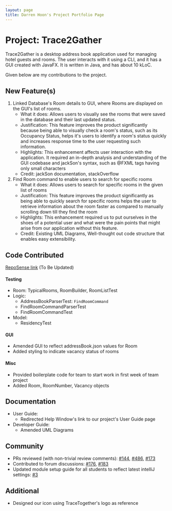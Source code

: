 ```yaml
---
layout: page
title: Darren Hoon's Project Portfolio Page
---
```


# Project: Trace2Gather

Trace2Gather is a desktop address book application used for managing hotel guests and rooms. The user interacts with it using a CLI, and it has a GUI created with JavaFX. It is written in Java, and has about 10 kLoC.

Given below are my contributions to the project.

## New Feature(s)
  1. Linked Database's Room details to GUI, where Rooms are displayed on the GUI's list of rooms.
        * What it does: Allows users to visually see the rooms that were saved in the database and their last updated status.
        * Justification: This feature improves the product significantly because being able to visually check a room's status, such as its Occupancy Status, helps it's users to identify a room's status quickly and increases response time to the user requesting such information.
        * Highlights: This enhancement affects user interaction with the application. It required an in-depth analysis and understanding of the GUI codebase and jackSon's syntax, such as @FXML tags having only small characters
        * Credit: jackSon documentation, stackOverflow
  2. Find Room command to enable users to search for specific rooms
        * What it does: Allows users to search for specific rooms in the given list of rooms
        * Justification: This feature improves the product significantly as being able to quickly search for specific rooms helps the user to retrieve information about the room faster as compared to manually scrolling down till they find the room
        * Highlights: This enhancement required us to put ourselves in the shoes of a potential user and what were the pain points that might arise from our application without this feature.
        * Credit: Existing UML Diagrams, Well-thought out code structure that enables easy extensibility.

## Code Contributed
[RepoSense link](https://nus-cs2103-ay2122s1.github.io/tp-dashboard/) (To Be Updated)

#### Testing
* Room: TypicalRooms, RoomBuilder, RoomListTest
* Logic:
    * AddressBookParserTest: `FindRoomCommand`
    * FindRoomCommandParserTest
    * FindRoomCommandTest
* Model:
    * ResidencyTest


#### GUI
* Amended GUI to reflect addressBook.json values for Room
* Added styling to indicate vacancy status of rooms

#### Misc
* Provided boilerplate code for team to start work in first week of team project
* Added Room, RoomNumber, Vacancy objects


## Documentation
* User Guide:
  * Redirected Help Window's link to our project's User Guide page
* Developer Guide:
    * Amended UML Diagrams

## Community
* PRs reviewed (with non-trivial review comments): [\#144](https://github.com/nus-cs2103-AY2122S1/ip/pull/144), [\#486](https://github.com/nus-cs2103-AY2122S1/ip/pull/486), [\#173](https://github.com/nus-cs2103-AY2122S1/ip/pull/173)
* Contributed to forum discussions: [\#176](https://github.com/nus-cs2103-AY2122S1/forum/issues/176), [\#183](https://github.com/nus-cs2103-AY2122S1/forum/issues/183)
* Updated module setup guide for all students to reflect latest intelliJ settings: [\#3](https://github.com/se-edu/guides/pull/3)

## Additional
* Designed our icon using TraceTogether's logo as reference
